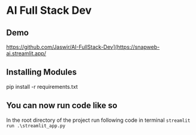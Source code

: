 # AI Full Stack Dev

## Demo
https://github.com/Jaswir/AI-FullStack-Dev](https://snapweb-ai.streamlit.app/

## Installing Modules
pip install -r requirements.txt

## You can now run code like so
In the root directory of the project run following code in terminal
`streamlit run .\streamlit_app.py`

